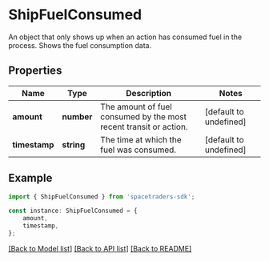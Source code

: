 # ShipFuelConsumed

An object that only shows up when an action has consumed fuel in the process. Shows the fuel consumption data.

## Properties

Name | Type | Description | Notes
------------ | ------------- | ------------- | -------------
**amount** | **number** | The amount of fuel consumed by the most recent transit or action. | [default to undefined]
**timestamp** | **string** | The time at which the fuel was consumed. | [default to undefined]

## Example

```typescript
import { ShipFuelConsumed } from 'spacetraders-sdk';

const instance: ShipFuelConsumed = {
    amount,
    timestamp,
};
```

[[Back to Model list]](../README.md#documentation-for-models) [[Back to API list]](../README.md#documentation-for-api-endpoints) [[Back to README]](../README.md)
